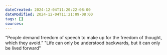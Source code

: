 ```yaml
---
dateCreated: 2024-12-04T11:20:22-08:00
dateModified: 2024-12-04T11:21:09-08:00
tags: []
sources: 
---
```

“People demand freedom of speech to make up for the freedom of thought, which they avoid.”
"Life can only be understood backwards, but it can only be lived forward"

